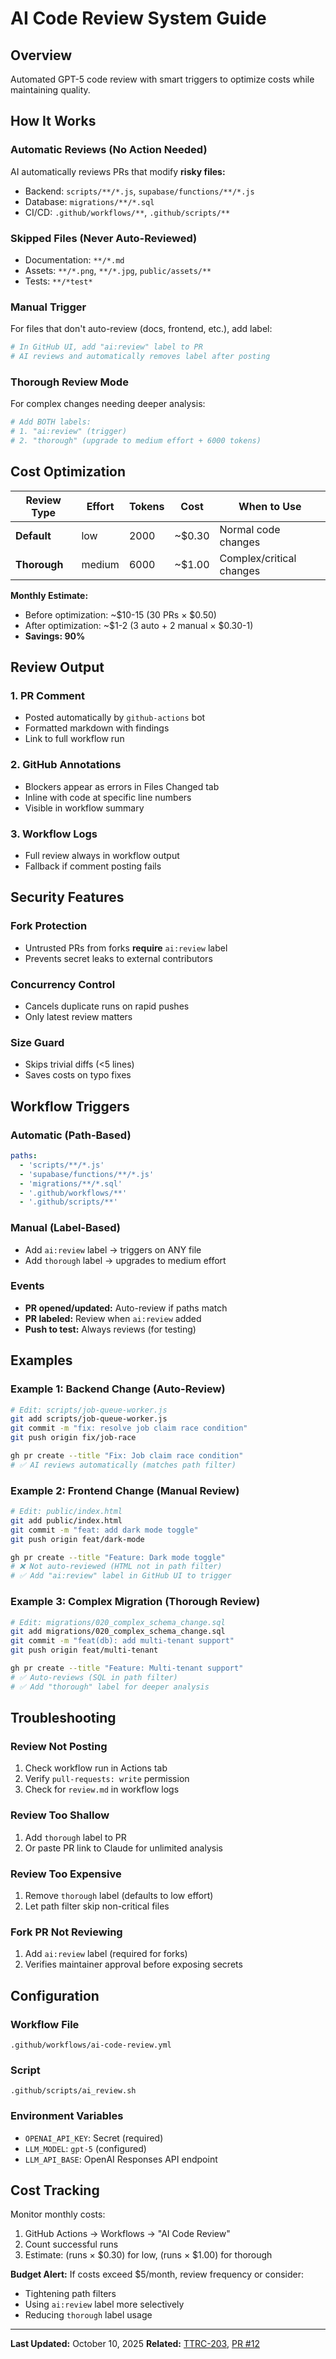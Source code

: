 # AI Code Review System Guide

## Overview
Automated GPT-5 code review with smart triggers to optimize costs while maintaining quality.

## How It Works

### Automatic Reviews (No Action Needed)
AI automatically reviews PRs that modify **risky files:**
- Backend: `scripts/**/*.js`, `supabase/functions/**/*.js`
- Database: `migrations/**/*.sql`
- CI/CD: `.github/workflows/**`, `.github/scripts/**`

### Skipped Files (Never Auto-Reviewed)
- Documentation: `**/*.md`
- Assets: `**/*.png`, `**/*.jpg`, `public/assets/**`
- Tests: `**/*test*`

### Manual Trigger
For files that don't auto-review (docs, frontend, etc.), add label:
```bash
# In GitHub UI, add "ai:review" label to PR
# AI reviews and automatically removes label after posting
```

### Thorough Review Mode
For complex changes needing deeper analysis:
```bash
# Add BOTH labels:
# 1. "ai:review" (trigger)
# 2. "thorough" (upgrade to medium effort + 6000 tokens)
```

## Cost Optimization

| Review Type | Effort | Tokens | Cost | When to Use |
|-------------|--------|--------|------|-------------|
| **Default** | low | 2000 | ~$0.30 | Normal code changes |
| **Thorough** | medium | 6000 | ~$1.00 | Complex/critical changes |

**Monthly Estimate:**
- Before optimization: ~$10-15 (30 PRs × $0.50)
- After optimization: ~$1-2 (3 auto + 2 manual × $0.30-1)
- **Savings: 90%**

## Review Output

### 1. PR Comment
- Posted automatically by `github-actions` bot
- Formatted markdown with findings
- Link to full workflow run

### 2. GitHub Annotations
- Blockers appear as errors in Files Changed tab
- Inline with code at specific line numbers
- Visible in workflow summary

### 3. Workflow Logs
- Full review always in workflow output
- Fallback if comment posting fails

## Security Features

### Fork Protection
- Untrusted PRs from forks **require** `ai:review` label
- Prevents secret leaks to external contributors

### Concurrency Control
- Cancels duplicate runs on rapid pushes
- Only latest review matters

### Size Guard
- Skips trivial diffs (<5 lines)
- Saves costs on typo fixes

## Workflow Triggers

### Automatic (Path-Based)
```yaml
paths:
  - 'scripts/**/*.js'
  - 'supabase/functions/**/*.js'
  - 'migrations/**/*.sql'
  - '.github/workflows/**'
  - '.github/scripts/**'
```

### Manual (Label-Based)
- Add `ai:review` label → triggers on ANY file
- Add `thorough` label → upgrades to medium effort

### Events
- **PR opened/updated:** Auto-review if paths match
- **PR labeled:** Review when `ai:review` added
- **Push to test:** Always reviews (for testing)

## Examples

### Example 1: Backend Change (Auto-Review)
```bash
# Edit: scripts/job-queue-worker.js
git add scripts/job-queue-worker.js
git commit -m "fix: resolve job claim race condition"
git push origin fix/job-race

gh pr create --title "Fix: Job claim race condition"
# ✅ AI reviews automatically (matches path filter)
```

### Example 2: Frontend Change (Manual Review)
```bash
# Edit: public/index.html
git add public/index.html
git commit -m "feat: add dark mode toggle"
git push origin feat/dark-mode

gh pr create --title "Feature: Dark mode toggle"
# ❌ Not auto-reviewed (HTML not in path filter)
# ✅ Add "ai:review" label in GitHub UI to trigger
```

### Example 3: Complex Migration (Thorough Review)
```bash
# Edit: migrations/020_complex_schema_change.sql
git add migrations/020_complex_schema_change.sql
git commit -m "feat(db): add multi-tenant support"
git push origin feat/multi-tenant

gh pr create --title "Feature: Multi-tenant support"
# ✅ Auto-reviews (SQL in path filter)
# ✅ Add "thorough" label for deeper analysis
```

## Troubleshooting

### Review Not Posting
1. Check workflow run in Actions tab
2. Verify `pull-requests: write` permission
3. Check for `review.md` in workflow logs

### Review Too Shallow
1. Add `thorough` label to PR
2. Or paste PR link to Claude for unlimited analysis

### Review Too Expensive
1. Remove `thorough` label (defaults to low effort)
2. Let path filter skip non-critical files

### Fork PR Not Reviewing
1. Add `ai:review` label (required for forks)
2. Verifies maintainer approval before exposing secrets

## Configuration

### Workflow File
`.github/workflows/ai-code-review.yml`

### Script
`.github/scripts/ai_review.sh`

### Environment Variables
- `OPENAI_API_KEY`: Secret (required)
- `LLM_MODEL`: `gpt-5` (configured)
- `LLM_API_BASE`: OpenAI Responses API endpoint

## Cost Tracking

Monitor monthly costs:
1. GitHub Actions → Workflows → "AI Code Review"
2. Count successful runs
3. Estimate: (runs × $0.30) for low, (runs × $1.00) for thorough

**Budget Alert:** If costs exceed $5/month, review frequency or consider:
- Tightening path filters
- Using `ai:review` label more selectively
- Reducing `thorough` label usage

---

**Last Updated:** October 10, 2025
**Related:** [TTRC-203](https://ajwolfe37.atlassian.net/browse/TTRC-203), [PR #12](https://github.com/AJWolfe18/TTracker/pull/12)
